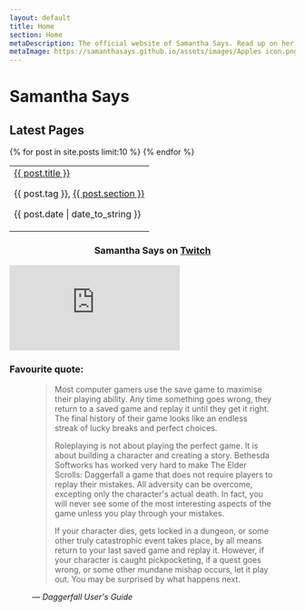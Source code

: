 ```yaml
---
layout: default
title: Home
section: Home
metaDescription: The official website of Samantha Says. Read up on her original characters, copy their builds or fashion, view her modlists, and more!
metaImage: https://samanthasays.github.io/assets/images/Apples icon.png
---
```


<h1>Samantha Says</h1>

<h2>Latest Pages</h2>
<table id="latestPages">
    <tr>
        {% for post in site.posts limit:10 %}
        <td><a href="{{ post.url }}" title="{{ post.title }}">{{ post.title }}</a><p class="latestDate">{{ post.tag }}, <a href="/{{ post.section}}">{{ post.section }}</a></p><p class="latestDate">{{ post.date | date_to_string }}</p></td>
        {% endfor %}
    </tr>
</table>

<h3 style="text-align:center">Samantha Says on <a href="https://twitch.tv/samanthasays" title="Visit Samantha Says on Twitch" target="_blank">Twitch</a></h3>

<div id="twitchPlayer">
<p><iframe src="https://player.twitch.tv/?channel=samanthasays&parent=samanthasays.github.io" frameborder="0" allowfullscreen="true" scrolling="no"></iframe></p>
</div>

<h3>Favourite quote:</h3>
<figure id="qotd">
    <blockquote>
        <p>Most computer gamers use the save game to maximise their playing ability. Any time something goes wrong, they return to a saved game and replay it until they get it right. The final history of their game looks like an endless streak of lucky breaks and perfect choices.</p>
        <p>Roleplaying is not about playing the perfect game. It is about building a character and creating a story. Bethesda Softworks has worked very hard to make The Elder Scrolls: Daggerfall a game that does not require players to replay their mistakes. All adversity can be overcome, excepting only the character's actual death. In fact, you will never see some of the most interesting aspects of the game unless you play through your mistakes.</p>
        <p>If your character dies, gets locked in a dungeon, or some other truly catastrophic event takes place, by all means return to your last saved game and replay it. However, if your character is caught pickpocketing, if a quest goes wrong, or some other mundane mishap occurs, let it play out. You may be surprised by what happens next.</p>
    </blockquote>
    <figcaption>
        &mdash;<cite> Daggerfall User's Guide</cite>
    </figcaption>
</figure>